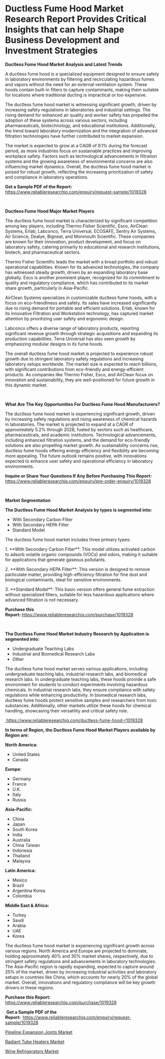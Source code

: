 <p><h1>Ductless Fume Hood Market Research Report Provides Critical Insights that can help Shape Business Development and Investment Strategies</h1></p><p><strong>Ductless Fume Hood Market Analysis and Latest Trends</strong></p>
<p><p>A ductless fume hood is a specialized equipment designed to ensure safety in laboratory environments by filtering and recirculating hazardous fumes and vapors without the need for an external ventilation system. These hoods contain built-in filters to capture contaminants, making them suitable for locations where traditional ducting is impractical or too expensive.</p><p>The ductless fume hood market is witnessing significant growth, driven by increasing safety regulations in laboratories and industrial settings. The rising demand for enhanced air quality and worker safety has propelled the adoption of these systems across various sectors, including pharmaceuticals, biotechnology, and educational institutions. Additionally, the trend toward laboratory modernization and the integration of advanced filtration technologies have further contributed to market expansion.</p><p>The market is expected to grow at a CAGR of 9.1% during the forecast period, as more industries focus on sustainable practices and improving workplace safety. Factors such as technological advancements in filtration systems and the growing awareness of environmental concerns are also influencing market dynamics. Overall, the ductless fume hood market is poised for robust growth, reflecting the increasing prioritization of safety and compliance in laboratory operations.</p></p>
<p><strong>Get a Sample PDF of the Report:&nbsp;</strong> <a href="https://www.reliableresearchiq.com/enquiry/request-sample/1019328?utm_campaign=99&utm_medium=2&utm_source=Github&utm_content=ia&utm_term=22022025&utm_id=ductless-fume-hood">https://www.reliableresearchiq.com/enquiry/request-sample/1019328</a></p>
<p>&nbsp;</p>
<p><strong>Ductless Fume Hood Major Market Players</strong></p>
<p><p>The ductless fume hood market is characterized by significant competition among key players, including Thermo Fisher Scientific, Esco, AirClean Systems, Erlab, Labconco, Terra Universal, ECOSAFE, Sentry Air Systems, Air Science, Dealye, Bigneat, and Monmouth Scientific. These companies are known for their innovation, product development, and focus on laboratory safety, catering primarily to educational and research institutions, biotech, and pharmaceutical sectors.</p><p>Thermo Fisher Scientific leads the market with a broad portfolio and robust operational capabilities. Known for its advanced technologies, the company has witnessed steady growth, driven by an expanding laboratory base globally. Esco is another prominent player, recognized for its commitment to quality and regulatory compliance, which has contributed to its market share growth, particularly in Asia-Pacific.</p><p>AirClean Systems specializes in customizable ductless fume hoods, with a focus on eco-friendliness and safety. Its sales have increased significantly due to rising demand for portable and efficient solutions. Erlab, known for its innovative Filtration and Workstation technology, has captured market attention by prioritizing user safety and ergonomic design.</p><p>Labconco offers a diverse range of laboratory products, reporting significant revenue growth through strategic acquisitions and expanding its production capabilities. Terra Universal has also seen growth by emphasizing modular designs in its fume hoods.</p><p>The overall ductless fume hood market is projected to experience robust growth due to stringent laboratory safety regulations and increasing laboratory setups worldwide. The market size is expected to reach billions, with significant contributions from eco-friendly and energy-efficient products. As companies like Thermo Fisher, Esco, and AirClean focus on innovation and sustainability, they are well-positioned for future growth in this dynamic market.</p></p>
<p>&nbsp;</p>
<p><strong>What Are The Key Opportunities For Ductless Fume Hood Manufacturers?</strong></p>
<p><p>The ductless fume hood market is experiencing significant growth, driven by increasing safety regulations and rising awareness of chemical hazards in laboratories. The market is projected to expand at a CAGR of approximately 5.2% through 2028, fueled by sectors such as healthcare, pharmaceuticals, and academic institutions. Technological advancements, including enhanced filtration systems, and the demand for eco-friendly solutions are also propelling market growth. As sustainability concerns rise, ductless fume hoods offering energy efficiency and flexibility are becoming more appealing. The future outlook remains positive, with innovations expected to enhance user safety and operational efficiency in laboratory environments.</p></p>
<p><strong>Inquire or Share Your Questions If Any Before Purchasing This Report:</strong> <a href="https://www.reliableresearchiq.com/enquiry/pre-order-enquiry/1019328?utm_campaign=99&utm_medium=2&utm_source=Github&utm_content=ia&utm_term=22022025&utm_id=ductless-fume-hood">https://www.reliableresearchiq.com/enquiry/pre-order-enquiry/1019328</a></p>
<p>&nbsp;</p>
<p><strong>Market Segmentation</strong></p>
<p><strong>The Ductless Fume Hood Market Analysis by types is segmented into:</strong></p>
<p><ul><li>With Secondary Carbon Filter</li><li>With Secondary HEPA Filter</li><li>Standard Model</li></ul></p>
<p><p>The ductless fume hood market includes three primary types: </p><p>1. **With Secondary Carbon Filter**: This model utilizes activated carbon to adsorb volatile organic compounds (VOCs) and odors, making it suitable for applications that generate gaseous pollutants.</p><p>2. **With Secondary HEPA Filter**: This version is designed to remove particulate matter, providing high-efficiency filtration for fine dust and biological contaminants, ideal for sensitive environments.</p><p>3. **Standard Model**: This basic version offers general fume extraction without specialized filters, suitable for less hazardous applications where advanced filtration is not necessary.</p></p>
<p><strong>Purchase this Report:&nbsp;</strong><a href="https://www.reliableresearchiq.com/purchase/1019328?utm_campaign=99&utm_medium=2&utm_source=Github&utm_content=ia&utm_term=22022025&utm_id=ductless-fume-hood">https://www.reliableresearchiq.com/purchase/1019328</a></p>
<p>&nbsp;</p>
<p><strong>The Ductless Fume Hood Market Industry Research by Application is segmented into:</strong></p>
<p><ul><li>Undergraduate Teaching Labs</li><li>Industrial and Biomedical Research Labs</li><li>Other</li></ul></p>
<p><p>The ductless fume hood market serves various applications, including undergraduate teaching labs, industrial research labs, and biomedical research labs. In undergraduate teaching labs, these hoods provide a safe environment for students to conduct experiments involving hazardous chemicals. In industrial research labs, they ensure compliance with safety regulations while enhancing productivity. In biomedical research labs, ductless fume hoods protect sensitive samples and researchers from toxic substances. Additionally, other markets utilize these hoods for chemical handling, showcasing their versatility and critical safety role.</p></p>
<p><a href="https://www.reliableresearchiq.com/ductless-fume-hood-r1019328?utm_campaign=99&utm_medium=2&utm_source=Github&utm_content=ia&utm_term=22022025&utm_id=ductless-fume-hood">&nbsp;https://www.reliableresearchiq.com/ductless-fume-hood-r1019328</a></p>
<p><strong>In terms of Region, the Ductless Fume Hood Market Players available by Region are:</strong></p>
<p>
    <p> <strong> North America: </strong>
        <ul>
            <li>United States</li>
            <li>Canada</li>
        </ul>
        </p> 
    <p> <strong> Europe: </strong>
        <ul>
            <li>Germany</li>
            <li>France</li>
            <li>U.K.</li>
            <li>Italy</li>
            <li>Russia</li>
        </ul>
        </p> 
    <p> <strong> Asia-Pacific: </strong>
        <ul>
            <li>China</li>
            <li>Japan</li>
            <li>South Korea</li>
            <li>India</li>
            <li>Australia</li>
            <li>China Taiwan</li>
            <li>Indonesia</li>
            <li>Thailand</li>
            <li>Malaysia</li>
        </ul>
        </p> 
    <p> <strong> Latin America: </strong>
        <ul>
            <li>Mexico</li>
            <li>Brazil</li>
            <li>Argentina Korea</li>
            <li>Colombia</li>
        </ul>
        </p> 
    <p> <strong> Middle East & Africa: </strong>
        <ul>
            <li>Turkey</li>
            <li>Saudi</li>
            <li>Arabia</li>
            <li>UAE</li>
            <li>Korea</li>
        </ul>
    </p>
    </p>
<p><p>The ductless fume hood market is experiencing significant growth across various regions. North America and Europe are projected to dominate, holding approximately 40% and 30% market shares, respectively, due to stringent safety regulations and advancements in laboratory technologies. The Asia-Pacific region is rapidly expanding, expected to capture around 25% of the market, driven by increasing industrial activities and laboratory setups in countries like China, which accounts for nearly 20% of the global market. Overall, innovations and regulatory compliance will be key growth drivers in these regions.</p></p>
<p><strong>Purchase this Report: </strong><a href="https://www.reliableresearchiq.com/purchase/1019328?utm_campaign=99&utm_medium=2&utm_source=Github&utm_content=ia&utm_term=22022025&utm_id=ductless-fume-hood">https://www.reliableresearchiq.com/purchase/1019328</a></p>
<p>&nbsp;<strong>Get a Sample PDF of the Report:&nbsp;&nbsp;</strong><a href="https://www.reliableresearchiq.com/enquiry/request-sample/1019328?utm_campaign=99&utm_medium=2&utm_source=Github&utm_content=ia&utm_term=22022025&utm_id=ductless-fume-hood">https://www.reliableresearchiq.com/enquiry/request-sample/1019328</a></p>
<p><strong></strong></p>
<p><p><a href="https://github.com/amalynewye/Market-Research-Report-List-1/blob/main/pipeline-expansion-joints-market.md?utm_campaign=99&utm_medium=2&utm_source=Github&utm_content=ia&utm_term=22022025&utm_id=ductless-fume-hood">Pipeline Expansion Joints Market</a></p><p><a href="https://github.com/bolbaeylon/Market-Research-Report-List-1/blob/main/radiant-tube-heaters-market.md?utm_campaign=99&utm_medium=2&utm_source=Github&utm_content=ia&utm_term=22022025&utm_id=ductless-fume-hood">Radiant Tube Heaters Market</a></p><p><a href="https://github.com/kobisstasope/Market-Research-Report-List-1/blob/main/wine-refrigerators-market.md?utm_campaign=99&utm_medium=2&utm_source=Github&utm_content=ia&utm_term=22022025&utm_id=ductless-fume-hood">Wine Refrigerators Market</a></p></p>